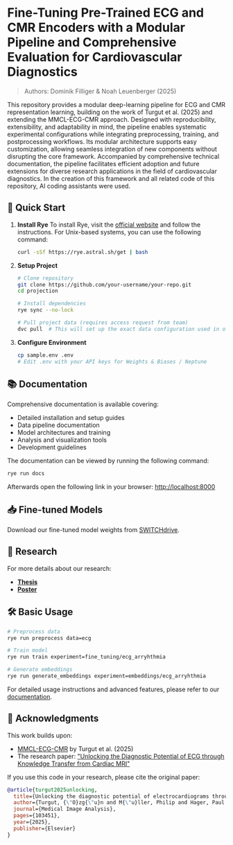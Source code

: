 # Fine-Tuning Pre-Trained ECG and CMR Encoders with a Modular Pipeline and Comprehensive Evaluation for Cardiovascular Diagnostics
> Authors: Dominik Filliger & Noah Leuenberger (2025)

This repository provides a modular deep-learning pipeline for ECG and CMR representation learning, building on the work of Turgut et al. (2025) and extending the MMCL-ECG-CMR approach. Designed with reproducibility, extensibility, and adaptability in mind, the pipeline enables systematic experimental configurations while integrating preprocessing, training, and postprocessing workflows. Its modular architecture supports easy customization, allowing seamless integration of new components without disrupting the core framework. Accompanied by comprehensive technical documentation, the pipeline facilitates efficient adoption and future extensions for diverse research applications in the field of cardiovascular diagnostics. In the creation of this framework and all related code of this repository, AI coding assistants were used.

## 🚀 Quick Start

1. **Install Rye**
   To install Rye, visit the [official website](https://rye.astral.sh/guide/installation/) and follow the instructions. For Unix-based systems, you can use the following command:

   ```bash
   curl -sSf https://rye.astral.sh/get | bash
   ```

2. **Setup Project**
   ```bash
   # Clone repository
   git clone https://github.com/your-username/your-repo.git
   cd projection

   # Install dependencies
   rye sync --no-lock

   # Pull project data (requires access request from team)
   dvc pull  # This will set up the exact data configuration used in our work
   ```

3. **Configure Environment**
   ```bash
   cp sample.env .env
   # Edit .env with your API keys for Weights & Biases / Neptune
   ```

## 📚 Documentation

Comprehensive documentation is available covering:
- Detailed installation and setup guides
- Data pipeline documentation
- Model architectures and training
- Analysis and visualization tools
- Development guidelines

The documentation can be viewed by running the following command:

```bash
rye run docs
```

Afterwards open the following link in your browser: [http://localhost:8000](http://localhost:8000)

## 📥 Fine-tuned Models

Download our fine-tuned model weights from [SWITCHdrive](https://drive.switch.ch/index.php/s/ipmDfMIio2K3E7z).

## 📖 Research

For more details about our research:

- [**Thesis**](docs/thesis.pdf)
- [**Poster**](docs/poster.png)

## 🛠️ Basic Usage

```bash
# Preprocess data
rye run preprocess data=ecg

# Train model
rye run train experiment=fine_tuning/ecg_arryhthmia

# Generate embeddings
rye run generate_embeddings experiment=embeddings/ecg_arryhthmia
```

For detailed usage instructions and advanced features, please refer to our [documentation](docs/index.md).

## 🙏 Acknowledgments

This work builds upon:
- [MMCL-ECG-CMR](https://github.com/oetu/MMCL-ECG-CMR) by Turgut et al. (2025)
- The research paper: ["Unlocking the Diagnostic Potential of ECG through Knowledge Transfer from Cardiac MRI"](http://arxiv.org/abs/2308.05764)

If you use this code in your research, please cite the original paper:

```bibtex
@article{turgut2025unlocking,
  title={Unlocking the diagnostic potential of electrocardiograms through information transfer from cardiac magnetic resonance imaging},
  author={Turgut, {\"O}zg{\"u}n and M{\"u}ller, Philip and Hager, Paul and Shit, Suprosanna and Starck, Sophie and Menten, Martin J and Martens, Eimo and Rueckert, Daniel},
  journal={Medical Image Analysis},
  pages={103451},
  year={2025},
  publisher={Elsevier}
}
```